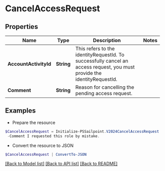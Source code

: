 # CancelAccessRequest
## Properties

Name | Type | Description | Notes
------------ | ------------- | ------------- | -------------
**AccountActivityId** | **String** | This refers to the identityRequestId. To successfully cancel an access request, you must provide the identityRequestId. | 
**Comment** | **String** | Reason for cancelling the pending access request. | 

## Examples

- Prepare the resource
```powershell
$CancelAccessRequest = Initialize-PSSailpoint.V2024CancelAccessRequest  -AccountActivityId 2c9180835d2e5168015d32f890ca1581 `
 -Comment I requested this role by mistake.
```

- Convert the resource to JSON
```powershell
$CancelAccessRequest | ConvertTo-JSON
```

[[Back to Model list]](../README.md#documentation-for-models) [[Back to API list]](../README.md#documentation-for-api-endpoints) [[Back to README]](../README.md)

